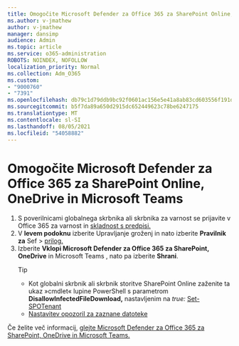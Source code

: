 ```yaml
---
title: Omogočite Microsoft Defender za Office 365 za SharePoint Online, OneDrive in Microsoft Teams
ms.author: v-jmathew
author: v-jmathew
manager: dansimp
audience: Admin
ms.topic: article
ms.service: o365-administration
ROBOTS: NOINDEX, NOFOLLOW
localization_priority: Normal
ms.collection: Adm_O365
ms.custom:
- "9000760"
- "7391"
ms.openlocfilehash: db79c1d79ddb9bc92f0601ac156e5e41a8ab83cd603556f191d5491cdd5ae2a3
ms.sourcegitcommit: b5f7da89a650d2915dc652449623c78be6247175
ms.translationtype: MT
ms.contentlocale: sl-SI
ms.lasthandoff: 08/05/2021
ms.locfileid: "54058882"
---
```

# <a name="enable-microsoft-defender-for-office-365-for-sharepoint-online-onedrive-and-microsoft-teams"></a>Omogočite Microsoft Defender za Office 365 za SharePoint Online, OneDrive in Microsoft Teams

1. S poverilnicami globalnega skrbnika ali skrbnika za varnost se prijavite v Office 365 za varnost in [skladnost s predpisi.](https://protection.office.com/)
2. V **levem podoknu** izberite Upravljanje groženj in nato izberite **Pravilnik za** Sef  >  [prilog.](https://protection.office.com/safeattachment)
3. Izberite **Vklopi Microsoft Defender za Office 365 za SharePoint, OneDrive** in Microsoft Teams , nato pa izberite **Shrani**.
    > [!TIP]
    >
    > - Kot globalni skrbnik ali skrbnik storitve SharePoint Online zaženite ta ukaz »cmdlet« lupine PowerShell s parametrom **DisallowInfectedFileDownload,** nastavljenim na *true:* [Set-SPOTenant](https://go.microsoft.com/fwlink/?linkid=2092301)
    > - [Nastavitev opozoril za zaznane datoteke](https://go.microsoft.com/fwlink/?linkid=2092110)

Če želite več informacij, [glejte Microsoft Defender za Office 365 za SharePoint, OneDrive in Microsoft Teams.](https://go.microsoft.com/fwlink/?linkid=2092041)
